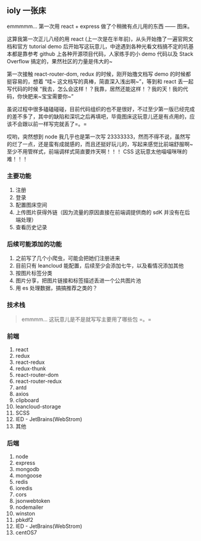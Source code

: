 ## ioly 一张床

emmmmm... 第一次用 react + express 做了个稍微有点儿用的东西 —— 图床。

这算我第一次正儿八经的用 react (上一次是在半年前)，从头开始撸了一遍官网文档和官方 tutorial demo 后开始写这玩意儿，中途遇到各种光看文档搞不定的坑基本都是靠参考 github 上各种开源项目代码，人家练手的小 demo 代码以及 Stack Overflow 搞定的，果然社区的力量是伟大的~

第一次接触 react-router-dom, redux 的时候，刚开始撸文档写 demo 的时候都挺容易的，想着 “哇~ 这文档写的真棒，简直深入浅出啊~”，等到和 react 丢一起写代码的时候 “我去，怎么会这样！？我靠，居然还能这样！？我的天！我的代码，你快肥来~宝宝需要你~”

虽说过程中很多磕磕碰碰，目前代码组织的也不是很好，不过至少第一版已经完成的差不多了，其中的缺陷和深坑之后再填吧，毕竟图床这玩意儿还是有点用的，应该不会跟以前一样写完就丢了=。=

哎哟，突然想到 node 我几乎也是第一次写 23333333，然而不得不说，虽然写的烂了一点，还是蛮有成就感的，而且还挺好玩儿的，写起来感觉比前端舒服啊~ 至少不用管样式，前端调样式简直要炸天啊！！！ CSS 这玩意太他喵喵咪咪的难！！！

### 主要功能
1. 注册
2. 登录
3. 配置图床空间
4. 上传图片获得外链（因为流量的原因直接在前端调提供商的 sdK 并没有在后端处理）
5. 查看历史记录

### 后续可能添加的功能
1. 之前写了几个小爬虫，可能会把她们注册进来
2. 目前只有 leancloud 能配置，后续至少会添加七牛，以及看情况添加其他
3. 按图片标签分类
4. 图片分享，把图片链接和标签描述丢进一个公共图片池
5. 用 es 处理数据，搞搞推荐之类的？

### 技术栈
> emmmm... 这玩意儿是不是就写写主要用了哪些包 =。=

### 前端
1. react
2. redux
3. react-redux
4. redux-thunk
5. react-router-dom
6. react-router-redux
7. antd
8. axios
9. clipboard
10. leancloud-storage
11. SCSS
12. IED - JetBrains(WebStrom)
13. 其他

### 后端
1. node
2. express
3. mongodb
4. mongoose
5. redis
6. ioredis
7. cors
8. jsonwebtoken
9. nodemailer
10. winston
11. pbkdf2
12. IED - JetBrains(WebStrom)
13. centOS7

